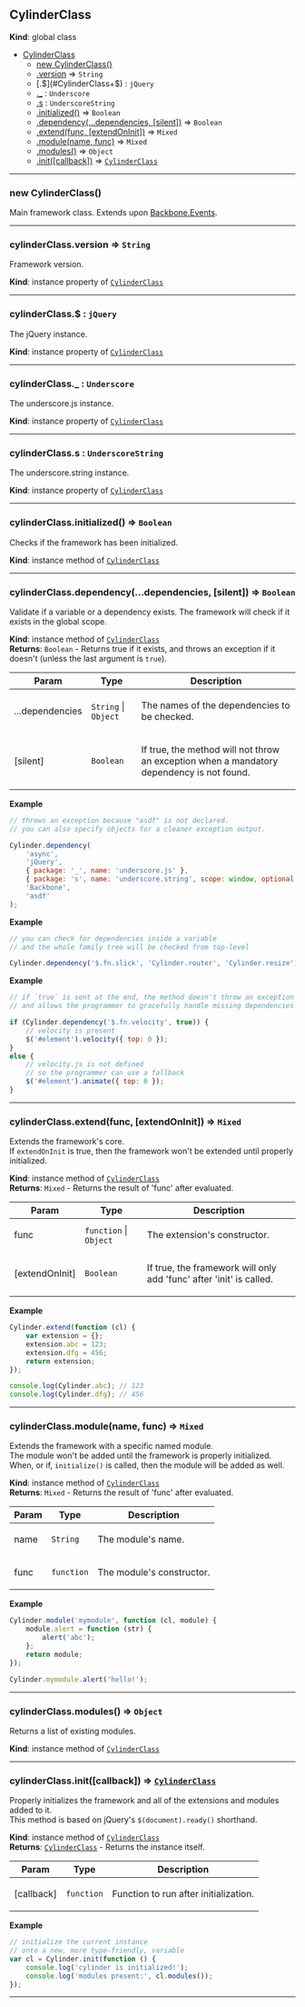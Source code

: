 <a name="CylinderClass"></a>

## CylinderClass
**Kind**: global class  

* [CylinderClass](#CylinderClass)
    * [new CylinderClass()](#new_CylinderClass_new)
    * [.version](#CylinderClass+version) ⇒ <code>String</code>
    * [.$](#CylinderClass+$) : <code>jQuery</code>
    * [._](#CylinderClass+_) : <code>Underscore</code>
    * [.s](#CylinderClass+s) : <code>UnderscoreString</code>
    * [.initialized()](#CylinderClass+initialized) ⇒ <code>Boolean</code>
    * [.dependency(...dependencies, [silent])](#CylinderClass+dependency) ⇒ <code>Boolean</code>
    * [.extend(func, [extendOnInit])](#CylinderClass+extend) ⇒ <code>Mixed</code>
    * [.module(name, func)](#CylinderClass+module) ⇒ <code>Mixed</code>
    * [.modules()](#CylinderClass+modules) ⇒ <code>Object</code>
    * [.init([callback])](#CylinderClass+init) ⇒ <code>[CylinderClass](#CylinderClass)</code>


* * *

<a name="new_CylinderClass_new"></a>

### new CylinderClass()
Main framework class.Extends upon [Backbone.Events](http://backbonejs.org/#Events).


* * *

<a name="CylinderClass+version"></a>

### cylinderClass.version ⇒ <code>String</code>
Framework version.

**Kind**: instance property of <code>[CylinderClass](#CylinderClass)</code>  

* * *

<a name="CylinderClass+$"></a>

### cylinderClass.$ : <code>jQuery</code>
The jQuery instance.

**Kind**: instance property of <code>[CylinderClass](#CylinderClass)</code>  

* * *

<a name="CylinderClass+_"></a>

### cylinderClass._ : <code>Underscore</code>
The underscore.js instance.

**Kind**: instance property of <code>[CylinderClass](#CylinderClass)</code>  

* * *

<a name="CylinderClass+s"></a>

### cylinderClass.s : <code>UnderscoreString</code>
The underscore.string instance.

**Kind**: instance property of <code>[CylinderClass](#CylinderClass)</code>  

* * *

<a name="CylinderClass+initialized"></a>

### cylinderClass.initialized() ⇒ <code>Boolean</code>
Checks if the framework has been initialized.

**Kind**: instance method of <code>[CylinderClass](#CylinderClass)</code>  

* * *

<a name="CylinderClass+dependency"></a>

### cylinderClass.dependency(...dependencies, [silent]) ⇒ <code>Boolean</code>
Validate if a variable or a dependency exists.The framework will check if it exists in the global scope.

**Kind**: instance method of <code>[CylinderClass](#CylinderClass)</code>  
**Returns**: <code>Boolean</code> - Returns true if it exists, and throws an exception if it doesn't (unless the last argument is <code>true</code>).  
<table>
  <thead>
    <tr>
      <th>Param</th><th>Type</th><th>Description</th>
    </tr>
  </thead>
  <tbody>
<tr>
    <td>...dependencies</td><td><code>String</code> | <code>Object</code></td><td><p>The names of the dependencies to be checked.</p>
</td>
    </tr><tr>
    <td>[silent]</td><td><code>Boolean</code></td><td><p>If true, the method will not throw an exception when a mandatory dependency is not found.</p>
</td>
    </tr>  </tbody>
</table>

**Example**  
```js
// throws an exception because "asdf" is not declared.// you can also specify objects for a cleaner exception output.Cylinder.dependency(    'async',    'jQuery',    { package: '_', name: 'underscore.js' },    { package: 's', name: 'underscore.string', scope: window, optional: true },    'Backbone',    'asdf');
```
**Example**  
```js
// you can check for dependencies inside a variable// and the whole family tree will be checked from top-levelCylinder.dependency('$.fn.slick', 'Cylinder.router', 'Cylinder.resize');
```
**Example**  
```js
// if `true` is sent at the end, the method doesn't throw an exception// and allows the programmer to gracefully handle missing dependenciesif (Cylinder.dependency('$.fn.velocity', true)) {    // velocity is present    $('#element').velocity({ top: 0 });}else {    // velocity.js is not defined    // so the programmer can use a fallback    $('#element').animate({ top: 0 });}
```

* * *

<a name="CylinderClass+extend"></a>

### cylinderClass.extend(func, [extendOnInit]) ⇒ <code>Mixed</code>
Extends the framework's core.<br />If <code>extendOnInit</code> is true, then the framework won't be extended until properly initialized.

**Kind**: instance method of <code>[CylinderClass](#CylinderClass)</code>  
**Returns**: <code>Mixed</code> - Returns the result of 'func' after evaluated.  
<table>
  <thead>
    <tr>
      <th>Param</th><th>Type</th><th>Description</th>
    </tr>
  </thead>
  <tbody>
<tr>
    <td>func</td><td><code>function</code> | <code>Object</code></td><td><p>The extension&#39;s constructor.</p>
</td>
    </tr><tr>
    <td>[extendOnInit]</td><td><code>Boolean</code></td><td><p>If true, the framework will only add &#39;func&#39; after &#39;init&#39; is called.</p>
</td>
    </tr>  </tbody>
</table>

**Example**  
```js
Cylinder.extend(function (cl) {    var extension = {};    extension.abc = 123;    extension.dfg = 456;    return extension;});console.log(Cylinder.abc); // 123console.log(Cylinder.dfg); // 456
```

* * *

<a name="CylinderClass+module"></a>

### cylinderClass.module(name, func) ⇒ <code>Mixed</code>
Extends the framework with a specific named module.<br />The module won't be added until the framework is properly initialized.When, or if, <code>initialize()</code> is called, then the module will be added as well.

**Kind**: instance method of <code>[CylinderClass](#CylinderClass)</code>  
**Returns**: <code>Mixed</code> - Returns the result of 'func' after evaluated.  
<table>
  <thead>
    <tr>
      <th>Param</th><th>Type</th><th>Description</th>
    </tr>
  </thead>
  <tbody>
<tr>
    <td>name</td><td><code>String</code></td><td><p>The module&#39;s name.</p>
</td>
    </tr><tr>
    <td>func</td><td><code>function</code></td><td><p>The module&#39;s constructor.</p>
</td>
    </tr>  </tbody>
</table>

**Example**  
```js
Cylinder.module('mymodule', function (cl, module) {    module.alert = function (str) {        alert('abc');    };    return module;});Cylinder.mymodule.alert('hello!');
```

* * *

<a name="CylinderClass+modules"></a>

### cylinderClass.modules() ⇒ <code>Object</code>
Returns a list of existing modules.

**Kind**: instance method of <code>[CylinderClass](#CylinderClass)</code>  

* * *

<a name="CylinderClass+init"></a>

### cylinderClass.init([callback]) ⇒ <code>[CylinderClass](#CylinderClass)</code>
Properly initializes the framework and all of the extensions and modules added to it.<br />This method is based on jQuery's <code>$(document).ready()</code> shorthand.

**Kind**: instance method of <code>[CylinderClass](#CylinderClass)</code>  
**Returns**: <code>[CylinderClass](#CylinderClass)</code> - Returns the instance itself.  
<table>
  <thead>
    <tr>
      <th>Param</th><th>Type</th><th>Description</th>
    </tr>
  </thead>
  <tbody>
<tr>
    <td>[callback]</td><td><code>function</code></td><td><p>Function to run after initialization.</p>
</td>
    </tr>  </tbody>
</table>

**Example**  
```js
// initialize the current instance// onto a new, more type-friendly, variablevar cl = Cylinder.init(function () {    console.log('cylinder is initialized!');    console.log('modules present:', cl.modules());});
```

* * *

